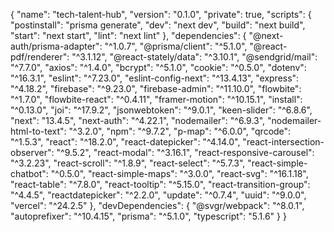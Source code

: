 {
"name": "tech-talent-hub",
"version": "0.1.0",
"private": true,
"scripts": {
"postinstall": "prisma generate",
"dev": "next dev",
"build": "next build",
"start": "next start",
"lint": "next lint"
},
"dependencies": {
"@next-auth/prisma-adapter": "^1.0.7",
"@prisma/client": "^5.1.0",
"@react-pdf/renderer": "^3.1.12",
"@react-stately/data": "^3.10.1",
"@sendgrid/mail": "^7.7.0",
"axios": "^1.4.0",
"bcrypt": "^5.1.0",
"cookie": "^0.5.0",
"dotenv": "^16.3.1",
"eslint": "^7.23.0",
"eslint-config-next": "^13.4.13",
"express": "^4.18.2",
"firebase": "^9.23.0",
"firebase-admin": "^11.10.0",
"flowbite": "^1.7.0",
"flowbite-react": "^0.4.11",
"framer-motion": "^10.15.1",
"install": "^0.13.0",
"joi": "^17.9.2",
"jsonwebtoken": "^9.0.1",
"keen-slider": "^6.8.6",
"next": "13.4.5",
"next-auth": "^4.22.1",
"nodemailer": "^6.9.3",
"nodemailer-html-to-text": "^3.2.0",
"npm": "^9.7.2",
"p-map": "^6.0.0",
"qrcode": "^1.5.3",
"react": "^18.2.0",
"react-datepicker": "^4.14.0",
"react-intersection-observer": "^9.5.2",
"react-modal": "^3.16.1",
"react-responsive-carousel": "^3.2.23",
"react-scroll": "^1.8.9",
"react-select": "^5.7.3",
"react-simple-chatbot": "^0.5.0",
"react-simple-maps": "^3.0.0",
"react-svg": "^16.1.18",
"react-table": "^7.8.0",
"react-tooltip": "^5.15.0",
"react-transition-group": "^4.4.5",
"reactdatepicker": "^2.2.0",
"update": "^0.7.4",
"uuid": "^9.0.0",
"vercel": "^24.2.5"
},
"devDependencies": {
"@svgr/webpack": "^8.0.1",
"autoprefixer": "^10.4.15",
"prisma": "^5.1.0",
"typescript": "5.1.6"
}
}
